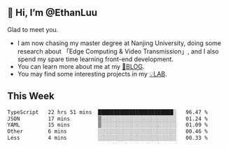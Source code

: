 ## 👋 Hi, I’m @EthanLuu

Glad to meet you.

- I am now chasing my master degree at Nanjing University, doing some research about 「Edge Computing & Video Transmission」, and I also spend my spare time learning front-end development.
- You can learn more about me at my [📝BLOG](https://blog.ethanloo.cn).
- You may find some interesting projects in my [💡LAB](https://lab.ethanloo.cn).

## This Week
<!--START_SECTION:waka-->

```txt
TypeScript   22 hrs 51 mins  ████████████████████████░   96.47 %
JSON         17 mins         ▒░░░░░░░░░░░░░░░░░░░░░░░░   01.24 %
YAML         15 mins         ▒░░░░░░░░░░░░░░░░░░░░░░░░   01.09 %
Other        6 mins          ░░░░░░░░░░░░░░░░░░░░░░░░░   00.46 %
Less         4 mins          ░░░░░░░░░░░░░░░░░░░░░░░░░   00.33 %
```

<!--END_SECTION:waka-->
